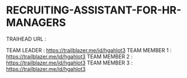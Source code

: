 # RECRUITING-ASSISTANT-FOR-HR-MANAGERS
TRAIHEAD URL :

TEAM LEADER   : https://trailblazer.me/id/hgahlot3
TEAM MEMBER 1 : https://trailblazer.me/id/hgahlot3
TEAM MEMBER 2 : https://trailblazer.me/id/hgahlot3
TEAM MEMBER 3 : https://trailblazer.me/id/hgahlot3
